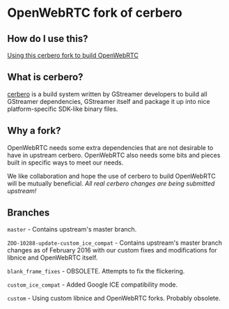 # OpenWebRTC fork of cerbero

## How do I use this?

[Using this cerbero fork to build OpenWebRTC](https://github.com/EricssonResearch/openwebrtc/wiki/Building-OpenWebRTC)

## What is cerbero?

[cerbero](http://cgit.freedesktop.org/gstreamer/cerbero/) is a build system
written by GStreamer developers to build all GStreamer dependencies, GStreamer
itself and package it up into nice platform-specific SDK-like binary files.

## Why a fork?

OpenWebRTC needs some extra dependencies that are not desirable to have in
upstream cerbero. OpenWebRTC also needs some bits and pieces built in specific
ways to meet our needs.

We like collaboration and hope the use of cerbero to build OpenWebRTC will be
mutually beneficial. *All real cerbero changes are being submitted upstream!*

## Branches

`master` - Contains upstream's master branch.

`ZOO-10288-update-custom_ice_compat` - Contains upstream's master branch changes as of February 2016 with our custom fixes and modifications for libnice and OpenWebRTC itself.

`blank_frame_fixes` - OBSOLETE. Attempts to fix the flickering.

`custom_ice_compat` - Added Google ICE compatibility mode.

`custom` - Using custom libnice and OpenWebRTC forks. Probably obsolete.

